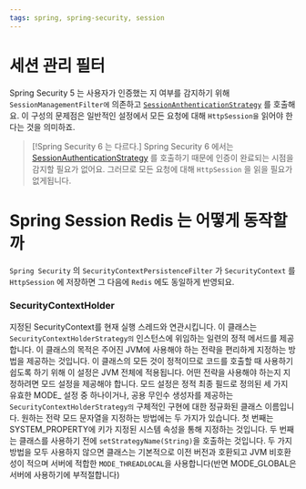 ```yaml
---
tags: spring, spring-security, session
---
```

# 세션 관리 필터

Spring Security 5 는 사용자가 인증했는 지 여부를 감지하기 위해 `SessionManagementFilter에` 의존하고 [`SessionAnthenticationStrategy`](https://docs.spring.io/spring-security/site/docs/6.1.5/api/org/springframework/security/web/authentication/session/SessionAuthenticationStrategy.html) 를 호출해요.
이 구성의 문제점은 일반적인 설정에서 모든 요청에 대해 `HttpSession을` 읽어야 한다는 것을 의미하죠.

> [!Spring Security 6 는 다르다.]
> Spring Security 6 에서는 [SessionAuthenticationStrategy]() 를 호출하기 때문에 인증이 완료되는 시점을 감지할 필요가 없어요.
>  그러므로 모든 요청에 대해 `HttpSession` 을 읽을 필요가 없게됩니다.

# Spring Session Redis 는 어떻게 동작할까

`Spring Security` 의 `SecurityContextPersistenceFilter` 가 `SecurityContext` 를 `HttpSession` 에 저장하면 그 다음에 `Redis` 에도 동일하게 반영되요.
### SecurityContextHolder
지정된 SecurityContext를 현재 실행 스레드와 연관시킵니다.
이 클래스는 `SecurityContextHolderStrategy의` 인스턴스에 위임하는 일련의 정적 메서드를 제공합니다. 이 클래스의 목적은 주어진 JVM에 사용해야 하는 전략을 편리하게 지정하는 방법을 제공하는 것입니다.
이 클래스의 모든 것이 정적이므로 코드를 호출할 때 사용하기 쉽도록 하기 위해 이 설정은 JVM 전체에 적용됩니다.
어떤 전략을 사용해야 하는지 지정하려면 모드 설정을 제공해야 합니다. 
모드 설정은 정적 최종 필드로 정의된 세 가지 유효한 MODE_ 설정 중 하나이거나, 공용 무인수 생성자를 제공하는 `SecurityContextHolderStrategy의` 구체적인 구현에 대한 정규화된 클래스 이름입니다.
원하는 전략 모드 문자열을 지정하는 방법에는 두 가지가 있습니다. 
첫 번째는 SYSTEM_PROPERTY에 키가 지정된 시스템 속성을 통해 지정하는 것입니다. 
두 번째는 클래스를 사용하기 전에 `setStrategyName(String)`을 호출하는 것입니다. 두 가지 방법을 모두 사용하지 않으면 클래스는 기본적으로 이전 버전과 호환되고 JVM 비호환성이 적으며 서버에 적합한 `MODE_THREADLOCAL`을 사용합니다(반면 MODE_GLOBAL은 서버에 사용하기에 부적절합니다)
